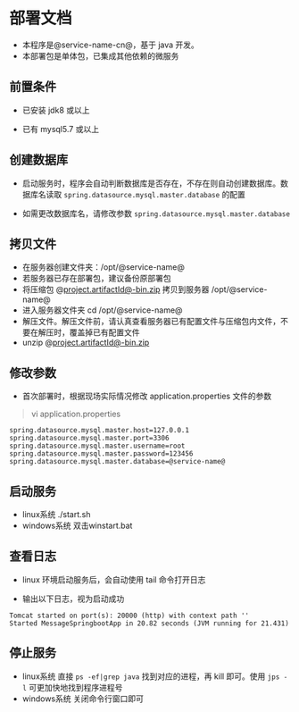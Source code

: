 # 部署文档

- 本程序是@service-name-cn@，基于 java 开发。
- 本部署包是单体包，已集成其他依赖的微服务

## 前置条件

- 已安装 jdk8 或以上

- 已有 mysql5.7 或以上

## 创建数据库

- 启动服务时，程序会自动判断数据库是否存在，不存在则自动创建数据库。数据库名读取 `spring.datasource.mysql.master.database` 的配置

- 如需更改数据库名，请修改参数 `spring.datasource.mysql.master.database`

## 拷贝文件

- 在服务器创建文件夹：/opt/@service-name@
- 若服务器已存在部署包，建议备份原部署包
- 将压缩包 @project.artifactId@-bin.zip 拷贝到服务器 /opt/@service-name@
- 进入服务器文件夹 cd /opt/@service-name@
- 解压文件。解压文件前，请认真查看服务器已有配置文件与压缩包内文件，不要在解压时，覆盖掉已有配置文件
- unzip @project.artifactId@-bin.zip

## 修改参数

- 首次部署时，根据现场实际情况修改 application.properties 文件的参数

> vi application.properties

``` properties
spring.datasource.mysql.master.host=127.0.0.1
spring.datasource.mysql.master.port=3306
spring.datasource.mysql.master.username=root
spring.datasource.mysql.master.password=123456
spring.datasource.mysql.master.database=@service-name@
```

## 启动服务

- linux系统 ./start.sh
- windows系统 双击winstart.bat

## 查看日志

- linux 环境启动服务后，会自动使用 tail 命令打开日志

- 输出以下日志，视为启动成功

``` text
Tomcat started on port(s): 20000 (http) with context path ''
Started MessageSpringbootApp in 20.82 seconds (JVM running for 21.431)
```

## 停止服务

- linux系统 直接 `ps -ef|grep java` 找到对应的进程，再 kill 即可。使用 `jps -l` 可更加快地找到程序进程号
- windows系统 关闭命令行窗口即可